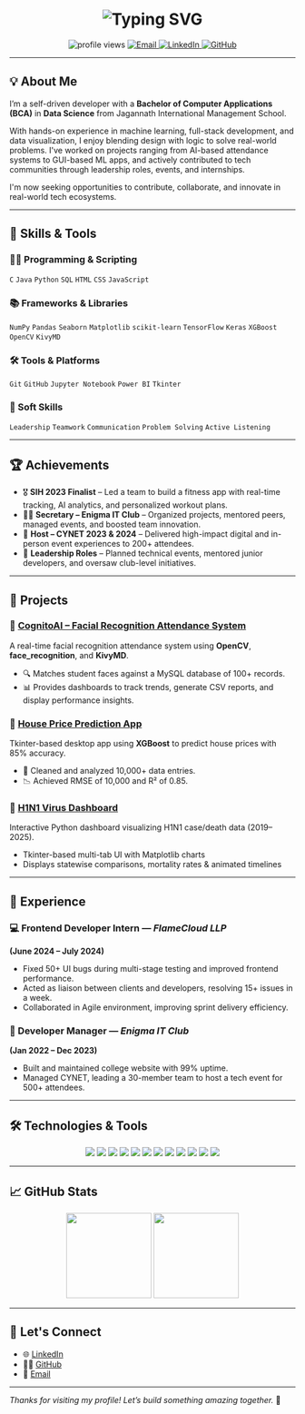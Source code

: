 <!-- Typing animation header -->
<h1 align="center">
  <img src="https://readme-typing-svg.herokuapp.com?font=Fira+Code&weight=700&size=25&pause=1000&color=1F75FE&center=true&vCenter=true&width=1000&lines=Hi+%F0%9F%91%8B%2C+I'm+Prasoon+Tripathi!;ML+Enthusiast+%7C+Aspiring+Data+Analyst+%7C+Open+to+Opportunities;I+love+building+cool+AI+projects+%F0%9F%9A%80" alt="Typing SVG" />
</h1>



<p align="center">
  <img src="https://komarev.com/ghpvc/?username=ProgrammerGuy3009&style=flat-square&color=blue" alt="profile views" />
  <a href="mailto:programmerguy1001@gmail.com">
    <img alt="Email" src="https://img.shields.io/badge/Email-programmerguy1001@gmail.com-red?style=flat-square&logo=gmail">
  </a>
  <a href="https://linkedin.com/in/programmerguy1001">
    <img alt="LinkedIn" src="https://img.shields.io/badge/LinkedIn-Profile-blue?style=flat-square&logo=linkedin">
  </a>
  <a href="https://github.com/ProgrammerGuy3009">
    <img alt="GitHub" src="https://img.shields.io/badge/GitHub-ProgrammerGuy3009-black?style=flat-square&logo=github">
  </a>
</p>

---

## 💡 About Me

I’m a self-driven developer with a **Bachelor of Computer Applications (BCA)** in **Data Science** from Jagannath International Management School.

With hands-on experience in machine learning, full-stack development, and data visualization, I enjoy blending design with logic to solve real-world problems. I've worked on projects ranging from AI-based attendance systems to GUI-based ML apps, and actively contributed to tech communities through leadership roles, events, and internships.

I'm now seeking opportunities to contribute, collaborate, and innovate in real-world tech ecosystems.

---

## 🔧 Skills & Tools

### 👨‍💻 Programming & Scripting
`C` `Java` `Python` `SQL` `HTML` `CSS` `JavaScript`

### 📚 Frameworks & Libraries
`NumPy` `Pandas` `Seaborn` `Matplotlib` `scikit-learn` `TensorFlow` `Keras` `XGBoost` `OpenCV` `KivyMD`

### 🛠️ Tools & Platforms
`Git` `GitHub` `Jupyter Notebook` `Power BI` `Tkinter`  

### 🧠 Soft Skills
`Leadership` `Teamwork` `Communication` `Problem Solving` `Active Listening`

---

## 🏆 Achievements

- 🎖️ **SIH 2023 Finalist** – Led a team to build a fitness app with real-time tracking, AI analytics, and personalized workout plans.
- 🧑‍💼 **Secretary – Enigma IT Club** – Organized projects, mentored peers, managed events, and boosted team innovation.
- 🎤 **Host – CYNET 2023 & 2024** – Delivered high-impact digital and in-person event experiences to 200+ attendees.
- 🏅 **Leadership Roles** – Planned technical events, mentored junior developers, and oversaw club-level initiatives.

---

## 🚀 Projects

### 🔹 [CognitoAI – Facial Recognition Attendance System](https://github.com/ProgrammerGuy3009/CognitoAI)
A real-time facial recognition attendance system using **OpenCV**, **face_recognition**, and **KivyMD**.

- 🔍 Matches student faces against a MySQL database of 100+ records.
- 📊 Provides dashboards to track trends, generate CSV reports, and display performance insights.

### 🔹 [House Price Prediction App](https://github.com/ProgrammerGuy3009/House-Price-Prediction)
Tkinter-based desktop app using **XGBoost** to predict house prices with 85% accuracy.

- 🧹 Cleaned and analyzed 10,000+ data entries.
- 📉 Achieved RMSE of 10,000 and R² of 0.85.

### 🔹 [H1N1 Virus Dashboard](https://github.com/ProgrammerGuy3009/H1N1-Virus-Dashboard)  
Interactive Python dashboard visualizing H1N1 case/death data (2019–2025).  

- Tkinter-based multi-tab UI with Matplotlib charts  
- Displays statewise comparisons, mortality rates & animated timelines 
---

## 💼 Experience

### 💻 Frontend Developer Intern — *FlameCloud LLP*  
**(June 2024 – July 2024)**  
- Fixed 50+ UI bugs during multi-stage testing and improved frontend performance.
- Acted as liaison between clients and developers, resolving 15+ issues in a week.
- Collaborated in Agile environment, improving sprint delivery efficiency.

### 🧠 Developer Manager — *Enigma IT Club*  
**(Jan 2022 – Dec 2023)**  
- Built and maintained college website with 99% uptime.
- Managed CYNET, leading a 30-member team to host a tech event for 500+ attendees.

---

## 🛠️ Technologies & Tools

<p align="center">
  <img src="https://img.shields.io/badge/Python-3776AB?style=for-the-badge&logo=python&logoColor=white"/>
  <img src="https://img.shields.io/badge/C-00599C?style=for-the-badge&logo=c&logoColor=white"/>
  <img src="https://img.shields.io/badge/Java-ED8B00?style=for-the-badge&logo=java&logoColor=white"/>
  <img src="https://img.shields.io/badge/SQL-025E8C?style=for-the-badge&logo=sqlite&logoColor=white"/>
  <img src="https://img.shields.io/badge/HTML-E34F26?style=for-the-badge&logo=html5&logoColor=white"/>
  <img src="https://img.shields.io/badge/CSS-1572B6?style=for-the-badge&logo=css3&logoColor=white"/>
  <img src="https://img.shields.io/badge/JavaScript-F7DF1E?style=for-the-badge&logo=javascript&logoColor=black"/>
  <img src="https://img.shields.io/badge/OpenCV-5C3EE8?style=for-the-badge&logo=opencv&logoColor=white"/>
  <img src="https://img.shields.io/badge/Kivy-0C4B33?style=for-the-badge&logo=python&logoColor=white"/>
  <img src="https://img.shields.io/badge/TensorFlow-FF6F00?style=for-the-badge&logo=tensorflow&logoColor=white"/>
  <img src="https://img.shields.io/badge/Keras-D00000?style=for-the-badge&logo=keras&logoColor=white"/>
  <img src="https://img.shields.io/badge/PowerBI-F2C811?style=for-the-badge&logo=powerbi&logoColor=black"/>
</p>

---

## 📈 GitHub Stats

<p align="center">
  <img src="https://github-readme-stats.vercel.app/api?username=ProgrammerGuy3009&show_icons=true&theme=tokyonight" height="150"/>
  <img src="https://github-readme-stats.vercel.app/api/top-langs/?username=ProgrammerGuy3009&layout=compact&theme=tokyonight" height="150"/>
</p>

---

## 🔗 Let's Connect

- 🌐 [LinkedIn](https://linkedin.com/in/programmerguy1001)
- 🧑‍💻 [GitHub](https://github.com/ProgrammerGuy3009)
- 📧 [Email](mailto:programmerguy1001@gmail.com)

---

*Thanks for visiting my profile! Let’s build something amazing together.* 🚀
